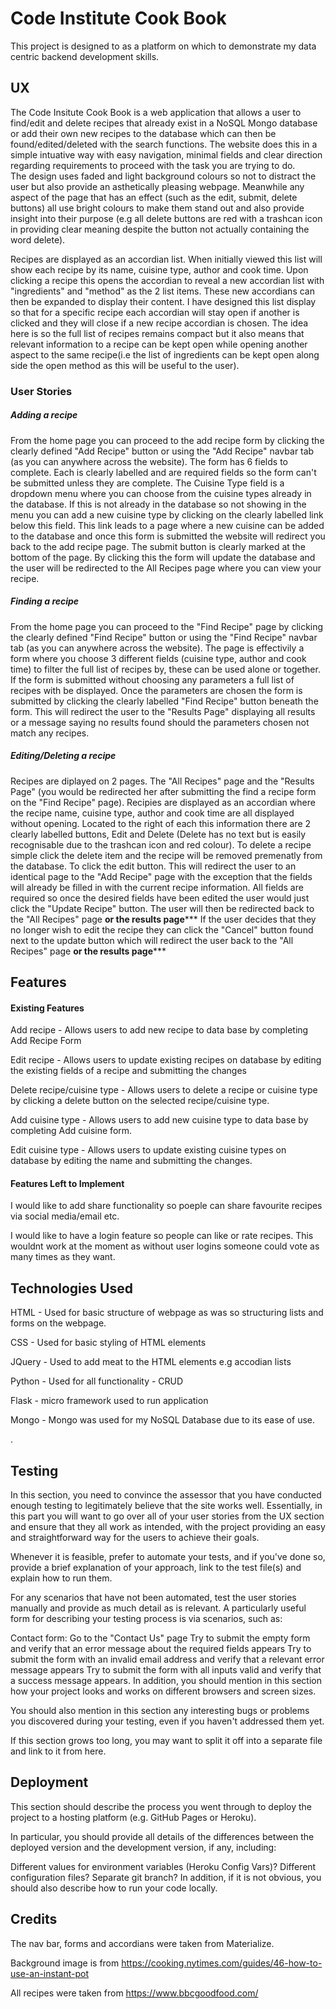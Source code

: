 # Code Institute Cook Book

This project is designed to as a platform on which to demonstrate my data centric backend development skills. 



## UX

The Code Insitute Cook Book is a web application that allows a user to find/edit and delete recipes that already exist in a NoSQL Mongo database or add their own new recipes to the database which can then be found/edited/deleted with the search functions. The website does this in a simple intuative way with easy navigation, minimal fields and clear direction regarding requirements to proceed with the task you are trying to do.  
The design uses faded and light background colours so not to distract the user but also provide an asthetically pleasing webpage. Meanwhile any aspect of the page that has an effect (such as the edit, submit, delete buttons) all use bright colours to make them stand out and also provide insight into their purpose (e.g all delete buttons are red with a trashcan icon in providing clear meaning despite the button not actually containing the word delete). 

Recipes are displayed as an accordian list. When initially viewed this list will show each recipe by its name, cuisine type, author and cook time. Upon clicking a recipe this opens the accordian to reveal
a new accordian list with "ingredients" and "method" as the 2 list items. These new accordians can then be expanded to display their content. I have designed this list display so that for a specific recipe each accordian will stay open if another is clicked and they will close if a new recipe accordian is chosen. The idea here is so the full list of recipes remains compact but it also means that relevant information to a recipe can be kept open while opening another aspect to the same recipe(i.e the list of ingredients can be kept open along side the open method as this will be useful to the user).

### User Stories

##### Adding a recipe

From the home page you can proceed to the add recipe form by clicking the clearly defined "Add Recipe" button or using the "Add Recipe" navbar tab (as you can anywhere across the website). The form has 6 fields to complete. Each is clearly labelled and are required fields so the form can't be submitted unless they are complete. The Cuisine Type field is a dropdown menu where you can choose from the cuisine types already in the database. If this is not already in the database so not showing in the  menu you can add a new cuisine type by clicking on the clearly labelled link below this field. This link leads to a page where a new cuisine can be added to the database and once this form is submitted the website will redirect you back to the add recipe page. The submit button is clearly marked at the bottom of the page. By clicking this the form will update the database and the user will be redirected to the All Recipes page where you can view your recipe.



##### Finding a recipe

From the home page you can proceed to the "Find Recipe" page by clicking the clearly defined "Find Recipe" button or using the "Find Recipe" navbar tab (as you can anywhere across the website). The page is effectivily a form where you choose 3 different fields (cuisine type, author and cook time) to filter the full list of recipes by, these can be used alone or together. If the form is submitted without choosing any parameters a full list of recipes with be displayed. Once the parameters are chosen the form is submitted by clicking the clearly labelled "Find Recipe" button beneath the form. This will redirect the user to the "Results Page" displaying all results or a message saying no results found should the parameters chosen not match any recipes.



##### Editing/Deleting a recipe

Recipes are diplayed on 2 pages. The "All Recipes" page and the "Results Page" (you would be redirected her after submitting the find a recipe form on the "Find Recipe" page). Recipies are displayed as an accordian where the recipe name, cuisine type, author and cook time are all displayed without opening. Located to the right of each this information there are 2 clearly labelled buttons, Edit and Delete (Delete has no text but is easily recognisable due to the trashcan icon and red colour). To delete a recipe simple click the delete item and the recipe will be removed premenatly from the database. To click the edit button. This will redirect the user to an identical page to the "Add Recipe" page with the exception that the fields will already be filled in with the current recipe information. All fields are required so once the desired fields have been edited the user would just click the "Update Recipe" button. The user will then be redirected back to the "All Recipes" page ******or the results page*********  If the user decides that they no longer wish to edit the recipe they can click the "Cancel" button found next to the update button which will redirect the user back to the "All Recipes" page ******or the results page*********



## Features

#### Existing Features

Add recipe - Allows users to add new recipe to data base by completing Add Recipe Form 

Edit recipe - Allows users to update existing recipes on database by editing the existing fields of a recipe and submitting the changes

Delete recipe/cuisine type - Allows users to delete a recipe or cuisine type by clicking a delete button on the selected recipe/cuisine type.

Add cuisine type - Allows users to add new cuisine type to data base by completing Add cuisine form. 

Edit cuisine type - Allows users to update existing cuisine types on database by editing the name and submitting the changes.


#### Features Left to Implement

I would like to add share functionality so poeple can share favourite recipes via social media/email etc.  

I would like to have a login feature so people can like or rate recipes. This wouldnt work at the moment as without user logins someone could vote as many times as they want.


## Technologies Used

HTML - Used for basic structure of webpage as was so structuring lists and forms on the webpage.

CSS - Used for basic styling of HTML elements

JQuery - Used to add meat to the HTML elements e.g accodian lists

Python - Used for all functionality - CRUD

Flask - micro framework used to run application

Mongo - Mongo was used for my NoSQL Database due to its ease of use.

.
## Testing
In this section, you need to convince the assessor that you have conducted enough testing to legitimately believe that the site works well. Essentially, in this part you will want to go over all of your user stories from the UX section and ensure that they all work as intended, with the project providing an easy and straightforward way for the users to achieve their goals.

Whenever it is feasible, prefer to automate your tests, and if you've done so, provide a brief explanation of your approach, link to the test file(s) and explain how to run them.

For any scenarios that have not been automated, test the user stories manually and provide as much detail as is relevant. A particularly useful form for describing your testing process is via scenarios, such as:

Contact form:
Go to the "Contact Us" page
Try to submit the empty form and verify that an error message about the required fields appears
Try to submit the form with an invalid email address and verify that a relevant error message appears
Try to submit the form with all inputs valid and verify that a success message appears.
In addition, you should mention in this section how your project looks and works on different browsers and screen sizes.

You should also mention in this section any interesting bugs or problems you discovered during your testing, even if you haven't addressed them yet.

If this section grows too long, you may want to split it off into a separate file and link to it from here.

## Deployment
This section should describe the process you went through to deploy the project to a hosting platform (e.g. GitHub Pages or Heroku).

In particular, you should provide all details of the differences between the deployed version and the development version, if any, including:

Different values for environment variables (Heroku Config Vars)?
Different configuration files?
Separate git branch?
In addition, if it is not obvious, you should also describe how to run your code locally.

## Credits
The nav bar, forms and accordians were taken from Materialize.

Background image is from https://cooking.nytimes.com/guides/46-how-to-use-an-instant-pot

All recipes were taken from https://www.bbcgoodfood.com/
